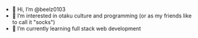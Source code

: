 - 👋 Hi, I’m @beelz0103
- 👀 I’m interested in otaku culture and programming (or as my friends like to call it "socks")
- 🌱 I’m currently learning full stack web development

<!---
beelz0103/beelz0103 is a ✨ special ✨ repository because its `README.md` (this file) appears on your GitHub profile.
You can click the Preview link to take a look at your changes.
--->
